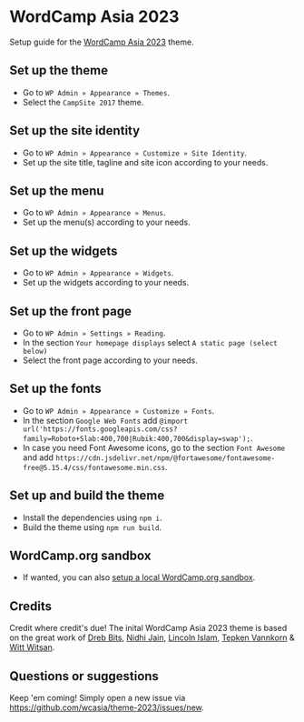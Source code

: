 # WordCamp Asia 2023

Setup guide for the [WordCamp Asia 2023](https://asia.wordcamp.org/2023) theme.

## Set up the theme

- Go to `WP Admin » Appearance » Themes`.
- Select the `CampSite 2017` theme.

## Set up the site identity

- Go to `WP Admin » Appearance » Customize » Site Identity`.
- Set up the site title, tagline and site icon according to your needs.

## Set up the menu

- Go to `WP Admin » Appearance » Menus`.
- Set up the menu(s) according to your needs.

## Set up the widgets

- Go to `WP Admin » Appearance » Widgets`.
- Set up the widgets according to your needs.

## Set up the front page

- Go to `WP Admin » Settings » Reading`.
- In the section `Your homepage displays` select `A static page (select below)`
- Select the front page according to your needs.

## Set up the fonts

- Go to `WP Admin » Appearance » Customize » Fonts`.
- In the section `Google Web Fonts` add `@import url('https://fonts.googleapis.com/css?family=Roboto+Slab:400,700|Rubik:400,700&display=swap');`.
- In case you need Font Awesome icons, go to the section `Font Awesome` and add `https://cdn.jsdelivr.net/npm/@fortawesome/fontawesome-free@5.15.4/css/fontawesome.min.css`.

## Set up and build the theme

- Install the dependencies using `npm i`.
- Build the theme using `npm run build`.

## WordCamp.org sandbox

- If wanted, you can also [setup a local WordCamp.org sandbox](https://make.wordpress.org/community/handbook/wordcamp-organizer/first-steps/web-presence/contributing-to-wordcamp-org/setting-up-a-local-wordcamp-org-sandbox/).

## Credits

Credit where credit's due! The inital WordCamp Asia 2023 theme is based on the great work of [Dreb Bits](https://github.com/drebbits), [Nidhi Jain](https://github.com/jainnidhi), [Lincoln Islam](https://github.com/appsrex), [Tepken Vannkorn](https://github.com/tepkenvannkorn) & [Witt Witsan](https://github.com/wittwitsan).

## Questions or suggestions

Keep 'em coming! Simply open a new issue via https://github.com/wcasia/theme-2023/issues/new.
